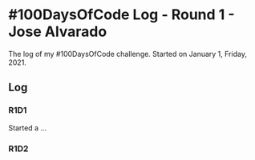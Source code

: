 # #100DaysOfCode Log - Round 1 - Jose Alvarado

The log of my #100DaysOfCode challenge. Started on January 1, Friday, 2021.

## Log

### R1D1 
Started a ...

### R1D2

